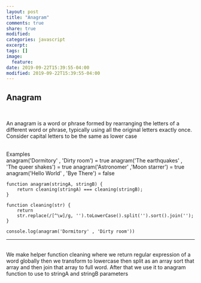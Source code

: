 ```yaml
---
layout: post
title: "Anagram"
comments: true
share: true
modified:
categories: javascript
excerpt:
tags: []
image:
  feature:
date: 2019-09-22T15:39:55-04:00
modified: 2019-09-22T15:39:55-04:00
---
```


## Anagram

<br>

An anagram is a word or phrase formed by rearranging the letters of a different word or phrase, typically using all the original letters exactly once. Consider capital letters to be the same as lower case

<br>
Examples <br>
anagram('Dormitory' , 'Dirty room') = true
anagram('The earthquakes' , 'The queer shakes') = true
anagram('Astronomer' ,'Moon starrer') = true
anagram('Hello World' , 'Bye There') = false
<br>

~~~
function anagram(stringA, stringB) {
	return cleaning(stringA) === cleaning(stringB);
}

function cleaning(str) {
	return 
	str.replace(/[^\w]/g, '').toLowerCase().split('').sort().join('');
}

console.log(anagram('Dormitory' , 'Dirty room'))
~~~
___

<br>
We make helper function cleaning where we return regular expression of a word globally then we transform to lowercase then split as an array sort that array and then join that array to full word.
After that we use it to anagram function to use to stringA and stringB  parameters